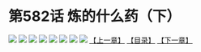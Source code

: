 # 第582话 炼的什么药（下）
![](https://mhpic.xiaomingtaiji.net/comic/D/斗破苍穹拆分版/582话/1.jpg-zymk.middle.webp)
![](https://mhpic.xiaomingtaiji.net/comic/D/斗破苍穹拆分版/582话/2.jpg-zymk.middle.webp)
![](https://mhpic.xiaomingtaiji.net/comic/D/斗破苍穹拆分版/582话/3.jpg-zymk.middle.webp)
![](https://mhpic.xiaomingtaiji.net/comic/D/斗破苍穹拆分版/582话/4.jpg-zymk.middle.webp)
![](https://mhpic.xiaomingtaiji.net/comic/D/斗破苍穹拆分版/582话/5.jpg-zymk.middle.webp)
![](https://mhpic.xiaomingtaiji.net/comic/D/斗破苍穹拆分版/582话/6.jpg-zymk.middle.webp)
![](https://mhpic.xiaomingtaiji.net/comic/D/斗破苍穹拆分版/582话/7.jpg-zymk.middle.webp)
![](https://mhpic.xiaomingtaiji.net/comic/D/斗破苍穹拆分版/582话/8.jpg-zymk.middle.webp)
[【上一章】](./581.md)
[【目录】](./READMD.md)
[【下一章】](./583.md)
